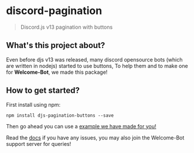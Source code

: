 # discord-pagination
> Discord.js v13 pagination with buttons

## What's this project about?

Even before djs v13 was released, many discord opensource bots (which are written in nodejs) started to use buttons,
To help them and to make one for **Welcome-Bot**, we made this package!

## How to get started?

First install using npm:

```
npm install djs-pagination-buttons --save
```

Then go ahead you can use a [example we have made for you!](https://github.com/Welcome-Bot/discord-pagination/blob/main/example/bot.js)

Read the [docs](https://welcome-bot.github.io/discord-pagination/classes/Pagination.html) if you have any issues, you may also join the Welcome-Bot support server for queries!
